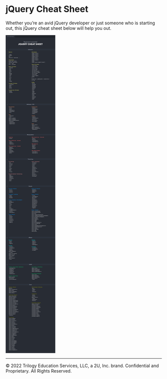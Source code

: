 # jQuery Cheat Sheet

Whether you’re an avid jQuery developer or just someone who is starting out, this jQuery cheat sheet below will help you out.

![](../images/JQUERY-CHEAT-SHEET-a.png)

---
© 2022 Trilogy Education Services, LLC, a 2U, Inc. brand. Confidential and Proprietary. All Rights Reserved.